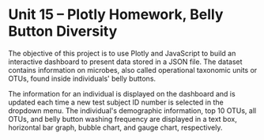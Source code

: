 # Unit 15 – Plotly Homework, Belly Button Diversity

The objective of this project is to use Plotly and JavaScript to build an interactive dashboard to present data stored in a JSON file. The dataset contains information on microbes, also called operational taxonomic units or OTUs, found inside individuals' belly buttons. 

The information for an individual is displayed on the dashboard and is updated each time a new test subject ID number is selected in the dropdown menu. The individual's demographic information, top 10 OTUs, all OTUs, and belly button washing frequency are displayed in a text box, horizontal bar graph, bubble chart, and gauge chart, respectively.